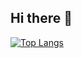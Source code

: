 ## Hi there 👋

[![Top Langs](https://github-readme-stats-fork-two.vercel.app/api/top-langs/?username=Francisco-Gabriel-Ruiz-Ruiz)](https://github.com/Francisco-Gabriel-Ruiz-Ruiz/github-readme-stats)
